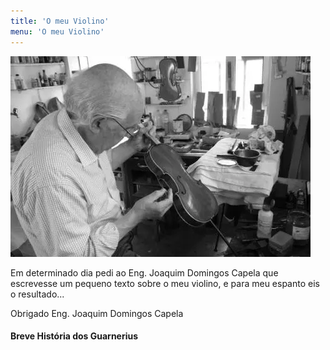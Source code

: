 ```yaml
---
title: 'O meu Violino'
menu: 'O meu Violino'
---
```



![Eng. Joaquim Domingos Capela](eng%20capela.webp "Eng. Joaquim Domingos Capela no atelier")
    
Em determinado dia pedi ao Eng. Joaquim Domingos Capela que escrevesse um pequeno texto sobre o meu violino, e para meu espanto eis o resultado...  
  
Obrigado Eng. Joaquim Domingos Capela  
  
#### Breve História dos Guarnerius  

